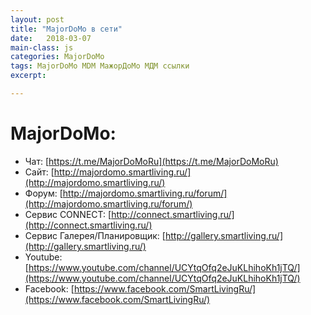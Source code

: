 ```yaml
---
layout: post
title: "MajorDoMo в сети"
date:   2018-03-07
main-class: js
categories: MajorDoMo
tags: MajorDoMo MDM МажорДоМо МДМ ссылки
excerpt:

---
```


# MajorDoMo:

* Чат: [https://t.me/MajorDoMoRu](https://t.me/MajorDoMoRu)
* Сайт: [http://majordomo.smartliving.ru/](http://majordomo.smartliving.ru/)
* Форум: [http://majordomo.smartliving.ru/forum/](http://majordomo.smartliving.ru/forum/)
* Сервис CONNECT: [http://connect.smartliving.ru/](http://connect.smartliving.ru/)
* Сервис Галерея/Планировщик: [http://gallery.smartliving.ru/](http://gallery.smartliving.ru/)
* Youtube: [https://www.youtube.com/channel/UCYtqOfq2eJuKLhihoKh1jTQ/](https://www.youtube.com/channel/UCYtqOfq2eJuKLhihoKh1jTQ/)
* Facebook: [https://www.facebook.com/SmartLivingRu/](https://www.facebook.com/SmartLivingRu/)
